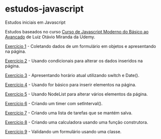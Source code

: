 # estudos-javascript
Estudos iniciais em Javascript

Estudos baseados no curso [Curso de Javascript Moderno do Básico ao Avancado](https://www.udemy.com/course/curso-de-javascript-moderno-do-basico-ao-avancado/) de Luiz Otávio Miranda da Udemy.


[Exercício 1](https://lucasgdo.github.io/estudos-javascript/exercicio1/) - Coletando dados de um formulário em objetos e apresentando na página.

[Exercício 2](https://lucasgdo.github.io/estudos-javascript/exercicio2/) - Usando condicionais para alterar os dados inseridos na página.

[Exercício 3](https://lucasgdo.github.io/estudos-javascript/exercicio3/) - Apresentando horário atual utilizando switch e Date().

[Exercício 4](https://lucasgdo.github.io/estudos-javascript/exercicio4/) - Usando for básico para inserir elementos na página.

[Exercício 5](https://lucasgdo.github.io/estudos-javascript/exercicio5) - Usando NodeList para alterar vários elementos da página.

[Exercício 6](https://lucasgdo.github.io/estudos-javascript/exercicio6) - Criando um timer com setInterval().

[Exercício 7](https://lucasgdo.github.io/estudos-javascript/exercicio7) - Criando uma lista de tarefas que se mantém salva.

[Exercício 8](https://lucasgdo.github.io/estudos-javascript/exercicio8) - Criando uma calculadora usando uma função construtora.

[Exercício 9](https://lucasgdo.github.io/estudos-javascript/exercicio9) - Validando um formulário usando uma classe.
